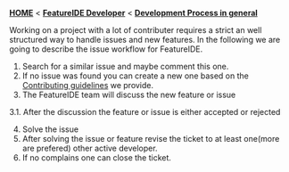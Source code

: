 <!-- Breadcrumb -->
[**HOME**](https://github.com/tthuem/FeatureIDE/wiki) < [**FeatureIDE Developer**](https://github.com/tthuem/FeatureIDE/wiki/FeatureIDE-Developer) < [**Development Process in general**](https://github.com/tthuem/FeatureIDE/wiki/Development-Process-in-general)

<!-- Introduction -->
Working on a project with a lot of contributer requires a strict an well structured way to handle issues and new features. In the following we are going to describe the issue workflow for FeatureIDE.


1.  Search for a similar issue and maybe comment this one.
2.  If no issue was found you can create a new one based on the [Contributing guidelines](https://github.com/tthuem/FeatureIDE/blob/master/CONTRIBUTING.md) we provide.
3. The FeatureIDE team will discuss the new feature or issue

  3.1. After the discussion the feature or issue is either accepted or rejected

4. Solve the issue
5. After solving the issue or feature revise the ticket to at least one(more are prefered) other active developer.
6. If no complains one can close the ticket.
